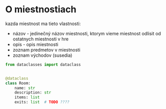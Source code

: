 # O miestnostiach

kazda miestnost ma tieto vlastnosti:

* názov - jedinečný názov miestnosti, ktorym vieme miestnost odlisit od ostatnych miestnosti v hre
* opis - opis miestnosti
* zoznam predmetov v miestnosti
* zoznam východov (susedia)


```python
from dataclasses import dataclass


@dataclass
class Room:
    name: str
    description: str
    items: list
    exits: list  # TODO ????
```

